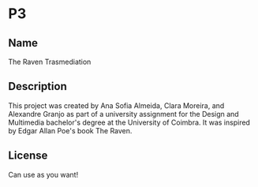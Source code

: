 # P3

## Name
The Raven Trasmediation

## Description
This project was created by Ana Sofia Almeida, Clara Moreira, and Alexandre Granjo as part of a university assignment for the Design and Multimedia bachelor's degree at the University of Coimbra. It was inspired by Edgar Allan Poe's book The Raven.

## License
Can use as you want!

